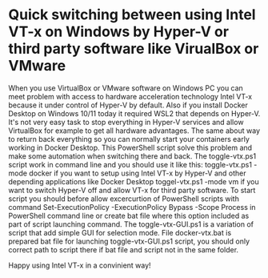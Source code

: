 # Quick switching between using Intel VT-x on Windows by Hyper-V or third party software like VirualBox or VMware

When you use VirtualBox or VMware software on Windows PC you can meet problem with access to hardware acceleration technology Intel VT-x because it under control of Hyper-V by default. Also if you install Docker Desktop on Windows 10/11 today it required WSL2 that depends on Hyper-V. It's not very easy task to stop everything in Hyper-V services and allow VirtualBox for example to get all hardware advantages. The same about way to return back everything so you can normally start your containers early working in Docker Desktop. This PowerShell script solve this problem and make some automation when switching there and back. The toggle-vtx.ps1 script work in command line and you should use it like this:
toggle-vtx.ps1 -mode docker
if you want to setup using Intel VT-x by Hyper-V and other depending applications like Docker Desktop
toggel-vtx.ps1 -mode vm
if you want to switch Hyper-V off and allow VT-x for third party software.
To start script you should before allow excercurtion of PowerShell scripts with command 
Set-ExecutionPolicy -ExecutionPolicy Bypass -Scope Process
in PowerShell command line or create bat file where this option included as part of script launching command.
The toggle-vtx-GUI.ps1 is a variation of script that add simple GUI for selection mode.
File docker-vtx.bat is prepared bat file for launching toggle-vtx-GUI.ps1 script, you should only correct path to script there if bat file and script not in the same folder.

Happy using Intel VT-x in a convinient way!
